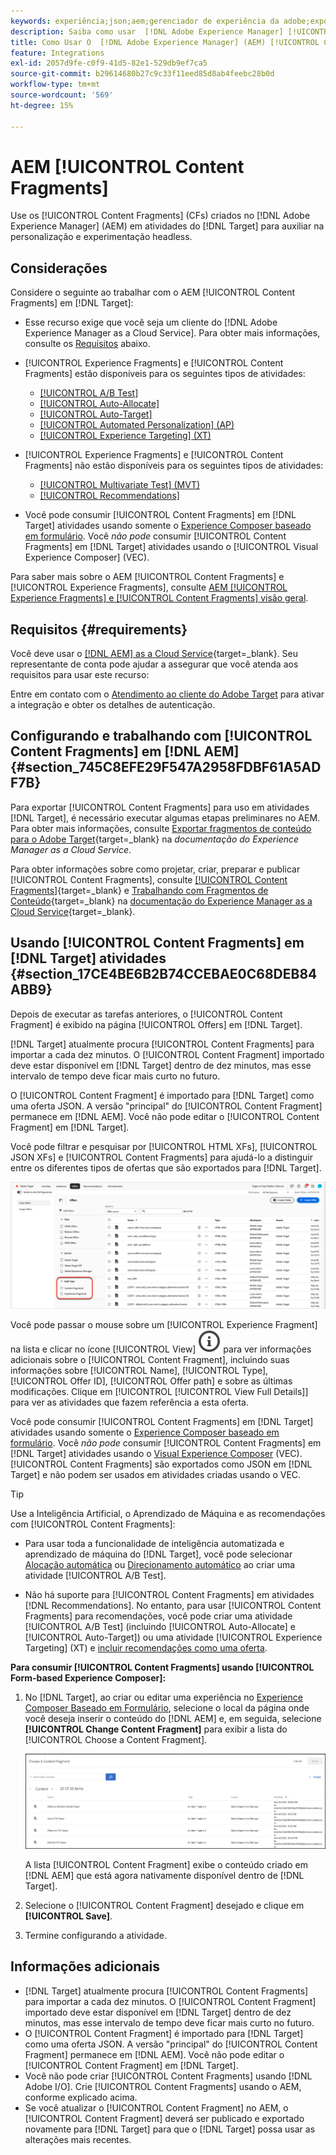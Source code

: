```yaml
---
keywords: experiência;json;aem;gerenciador de experiência da adobe;exportar para o adobe target;fragmentos de conteúdo;fragmentos;CF;cf;headless;personalização;experimentação
description: Saiba como usar  [!DNL Adobe Experience Manager] [!UICONTROL Content Fragments] em  [!DNL Adobe Target] atividades.
title: Como Usar O  [!DNL Adobe Experience Manager] (AEM) [!UICONTROL Content Fragments]?
feature: Integrations
exl-id: 2057d9fe-c0f9-41d5-82e1-529db9ef7ca5
source-git-commit: b29614680b27c9c33f11eed85d8ab4feebc28b0d
workflow-type: tm+mt
source-wordcount: '569'
ht-degree: 15%

---
```


# AEM [!UICONTROL Content Fragments]

Use os [!UICONTROL Content Fragments] (CFs) criados no [!DNL Adobe Experience Manager] (AEM) em atividades do [!DNL Target] para auxiliar na personalização e experimentação headless.

## Considerações

Considere o seguinte ao trabalhar com o AEM [!UICONTROL Content Fragments] em [!DNL Target]:

* Esse recurso exige que você seja um cliente do [!DNL Adobe Experience Manager as a Cloud Service]. Para obter mais informações, consulte os [Requisitos](#section_AE6F0971E1574B3AA324003599B96E5A) abaixo.
* [!UICONTROL Experience Fragments] e [!UICONTROL Content Fragments] estão disponíveis para os seguintes tipos de atividades:

   * [[!UICONTROL A/B Test]](/help/main/c-activities/t-test-ab/test-ab.md)
   * [[!UICONTROL Auto-Allocate]](/help/main/c-activities/automated-traffic-allocation/automated-traffic-allocation.md)
   * [[!UICONTROL Auto-Target]](/help/main/c-activities/auto-target/auto-target-to-optimize.md)
   * [[!UICONTROL Automated Personalization] (AP)](/help/main/c-activities/t-automated-personalization/automated-personalization.md)
   * [[!UICONTROL Experience Targeting] (XT)](/help/main/c-activities/t-experience-target/experience-target.md)

* [!UICONTROL Experience Fragments] e [!UICONTROL Content Fragments] não estão disponíveis para os seguintes tipos de atividades:

   * [[!UICONTROL Multivariate Test] (MVT)](/help/main/c-activities/c-multivariate-testing/multivariate-testing.md)
   * [[!UICONTROL Recommendations]](/help/main/c-recommendations/recommendations.md)

* Você pode consumir [!UICONTROL Content Fragments] em [!DNL Target] atividades usando somente o [Experience Composer baseado em formulário](/help/main/c-experiences/form-experience-composer.md). Você *não pode* consumir [!UICONTROL Content Fragments] em [!DNL Target] atividades usando o [!UICONTROL Visual Experience Composer] (VEC).

Para saber mais sobre o AEM [!UICONTROL Content Fragments] e [!UICONTROL Experience Fragments], consulte [AEM [!UICONTROL Experience Fragments] e [!UICONTROL Content Fragments] visão geral](/help/main/c-integrating-target-with-mac/aem/aem-experience-and-content-fragments.md).

## Requisitos {#requirements}

Você deve usar o [[!DNL AEM] as a Cloud Service](https://experienceleague.adobe.com/docs/experience-manager-cloud-service.html?lang=pt-BR){target=_blank}. Seu representante de conta pode ajudar a assegurar que você atenda aos requisitos para usar este recurso:

Entre em contato com o [Atendimento ao cliente do Adobe Target](/help/main/cmp-resources-and-contact-information.md#reference_ACA3391A00EF467B87930A450050077C) para ativar a integração e obter os detalhes de autenticação.

## Configurando e trabalhando com [!UICONTROL Content Fragments] em [!DNL AEM] {#section_745C8EFE29F547A2958FDBF61A5ADF7B}

Para exportar [!UICONTROL Content Fragments] para uso em atividades [!DNL Target], é necessário executar algumas etapas preliminares no AEM. Para obter mais informações, consulte [Exportar fragmentos de conteúdo para o Adobe Target](https://experienceleague.adobe.com/docs/experience-manager-cloud-service/content/sites/integrations/content-fragments-target.html){target=_blank} na *documentação do Experience Manager as a Cloud Service*.

Para obter informações sobre como projetar, criar, preparar e publicar [!UICONTROL Content Fragments], consulte [[!UICONTROL Content Fragments]](https://experienceleague.adobe.com/docs/experience-manager-cloud-service/content/sites/authoring/fundamentals/content-fragments.html?lang=pt-BR){target=_blank} e [Trabalhando com Fragmentos de Conteúdo](https://experienceleague.adobe.com/docs/experience-manager-cloud-service/content/sites/administering/content-fragments/content-fragments.html?lang=pt-BR){target=_blank} na [documentação do Experience Manager as a Cloud Service](https://experienceleague.adobe.com/docs/experience-manager-cloud-service/content/home.html?lang=pt-BR){target=_blank}.

## Usando [!UICONTROL Content Fragments] em [!DNL Target] atividades {#section_17CE4BE6B2B74CCEBAE0C68DEB84ABB9}

Depois de executar as tarefas anteriores, o [!UICONTROL Content Fragment] é exibido na página [!UICONTROL Offers] em [!DNL Target].

[!DNL Target] atualmente procura [!UICONTROL Content Fragments] para importar a cada dez minutos. O [!UICONTROL Content Fragment] importado deve estar disponível em [!DNL Target] dentro de dez minutos, mas esse intervalo de tempo deve ficar mais curto no futuro.

O [!UICONTROL Content Fragment] é importado para [!DNL Target] como uma oferta JSON. A versão &quot;principal&quot; do [!UICONTROL Content Fragment] permanece em [!DNL AEM]. Você não pode editar o [!UICONTROL Content Fragment] em [!DNL Target].

Você pode filtrar e pesquisar por [!UICONTROL HTML XFs], [!UICONTROL JSON XFs] e [!UICONTROL Content Fragments] para ajudá-lo a distinguir entre os diferentes tipos de ofertas que são exportados para [!DNL Target].

![Filtrar por tipos de fragmento de conteúdo (HTML ou JSON) na interface do Target](/help/main/c-integrating-target-with-mac/aem/assets/fragment-types.png)

Você pode passar o mouse sobre um [!UICONTROL Experience Fragment] na lista e clicar no ícone [!UICONTROL View] ![Ícone de informações](/help/main/assets/icons/InfoOutline.svg) para ver informações adicionais sobre o [!UICONTROL Content Fragment], incluindo suas informações sobre [!UICONTROL Name], [!UICONTROL Type], [!UICONTROL Offer ID], [!UICONTROL Offer path] e sobre as últimas modificações. Clique em [!UICONTROL [!UICONTROL View Full Details]] para ver as atividades que fazem referência a esta oferta.

Você pode consumir [!UICONTROL Content Fragments] em [!DNL Target] atividades usando somente o [Experience Composer baseado em formulário](/help/main/c-experiences/form-experience-composer.md). Você *não pode* consumir [!UICONTROL Content Fragments] em [!DNL Target] atividades usando o [Visual Experience Composer](/help/main/c-experiences/c-visual-experience-composer/visual-experience-composer.md) (VEC). [!UICONTROL Content Fragments] são exportados como JSON em [!DNL Target] e não podem ser usados em atividades criadas usando o VEC.

>[!TIP]
>
>Use a Inteligência Artificial, o Aprendizado de Máquina e as recomendações com [!UICONTROL Content Fragments]:
>
>* Para usar toda a funcionalidade de inteligência automatizada e aprendizado de máquina do [!DNL Target], você pode selecionar [Alocação automática](/help/main/c-activities/automated-traffic-allocation/automated-traffic-allocation.md#concept_A1407678796B4C569E94CBA8A9F7F5D4) ou [Direcionamento automático](/help/main/c-activities/auto-target/auto-target-to-optimize.md) ao criar uma atividade [!UICONTROL A/B Test].
>
>* Não há suporte para [!UICONTROL Content Fragments] em atividades [!DNL Recommendations]. No entanto, para usar [!UICONTROL Content Fragments] para recomendações, você pode criar uma atividade [!UICONTROL A/B Test] (incluindo [!UICONTROL Auto-Allocate] e [!UICONTROL Auto-Target]) ou uma atividade [!UICONTROL Experience Targeting] (XT) e [incluir recomendações como uma oferta](/help/main/c-recommendations/recommendations-as-an-offer.md).

**Para consumir [!UICONTROL Content Fragments] usando [!UICONTROL Form-based Experience Composer]:**

1. No [!DNL Target], ao criar ou editar uma experiência no [Experience Composer Baseado em Formulário](/help/main/c-experiences/form-experience-composer.md#task_FAC842A6535045B68B4C1AD3E657E56E), selecione o local da página onde você deseja inserir o conteúdo do [!DNL AEM] e, em seguida, selecione **[!UICONTROL Change Content Fragment]** para exibir a lista do [!UICONTROL Choose a Content Fragment].

   ![imagem content_fragment_list](/help/main/c-integrating-target-with-mac/aem/assets/choose-content-fragment.png)

   A lista [!UICONTROL Content Fragment] exibe o conteúdo criado em [!DNL AEM] que está agora nativamente disponível dentro de [!DNL Target].

1. Selecione o [!UICONTROL Content Fragment] desejado e clique em **[!UICONTROL Save]**.
1. Termine configurando a atividade.

## Informações adicionais

* [!DNL Target] atualmente procura [!UICONTROL Content Fragments] para importar a cada dez minutos. O [!UICONTROL Content Fragment] importado deve estar disponível em [!DNL Target] dentro de dez minutos, mas esse intervalo de tempo deve ficar mais curto no futuro.
* O [!UICONTROL Content Fragment] é importado para [!DNL Target] como uma oferta JSON. A versão &quot;principal&quot; do [!UICONTROL Content Fragment] permanece em [!DNL AEM]. Você não pode editar o [!UICONTROL Content Fragment] em [!DNL Target].
* Você não pode criar [!UICONTROL Content Fragments] usando [!DNL Adobe I/O]. Crie [!UICONTROL Content Fragments] usando o AEM, conforme explicado acima.
* Se você atualizar o [!UICONTROL Content Fragment] no AEM, o [!UICONTROL Content Fragment] deverá ser publicado e exportado novamente para [!DNL Target] para que o [!DNL Target] possa usar as alterações mais recentes.
